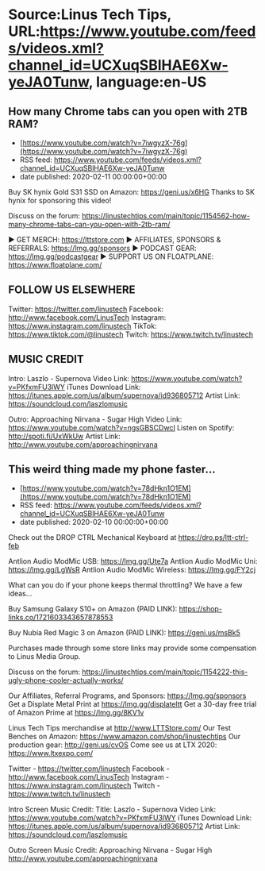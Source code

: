 # Source:Linus Tech Tips, URL:https://www.youtube.com/feeds/videos.xml?channel_id=UCXuqSBlHAE6Xw-yeJA0Tunw, language:en-US

## How many Chrome tabs can you open with 2TB RAM?
 - [https://www.youtube.com/watch?v=7iwgyzX-76g](https://www.youtube.com/watch?v=7iwgyzX-76g)
 - RSS feed: https://www.youtube.com/feeds/videos.xml?channel_id=UCXuqSBlHAE6Xw-yeJA0Tunw
 - date published: 2020-02-11 00:00:00+00:00

Buy SK hynix Gold S31 SSD on Amazon: https://geni.us/x6HG
Thanks to SK hynix for sponsoring this video!

Discuss on the forum: https://linustechtips.com/main/topic/1154562-how-many-chrome-tabs-can-you-open-with-2tb-ram/

► GET MERCH: https://lttstore.com
► AFFILIATES, SPONSORS & REFERRALS: https://lmg.gg/sponsors
► PODCAST GEAR: https://lmg.gg/podcastgear
► SUPPORT US ON FLOATPLANE: https://www.floatplane.com/

FOLLOW US ELSEWHERE
---------------------------------------------------  
Twitter: https://twitter.com/linustech
Facebook: http://www.facebook.com/LinusTech
Instagram: https://www.instagram.com/linustech
TikTok: https://www.tiktok.com/@linustech
Twitch: https://www.twitch.tv/linustech

MUSIC CREDIT
---------------------------------------------------
Intro: Laszlo - Supernova
Video Link: https://www.youtube.com/watch?v=PKfxmFU3lWY
iTunes Download Link: https://itunes.apple.com/us/album/supernova/id936805712
Artist Link: https://soundcloud.com/laszlomusic

Outro: Approaching Nirvana - Sugar High
Video Link: https://www.youtube.com/watch?v=ngsGBSCDwcI
Listen on Spotify: http://spoti.fi/UxWkUw
Artist Link: http://www.youtube.com/approachingnirvana

## This weird thing made my phone faster...
 - [https://www.youtube.com/watch?v=78dHkn1O1EM](https://www.youtube.com/watch?v=78dHkn1O1EM)
 - RSS feed: https://www.youtube.com/feeds/videos.xml?channel_id=UCXuqSBlHAE6Xw-yeJA0Tunw
 - date published: 2020-02-10 00:00:00+00:00

Check out the DROP CTRL Mechanical Keyboard at https://dro.ps/ltt-ctrl-feb

Antlion Audio ModMic USB: https://lmg.gg/Ute7a
Antlion Audio ModMic Uni: https://lmg.gg/LgWsR
Antlion Audio ModMic Wireless: https://lmg.gg/FY2cj

What can you do if your phone keeps thermal throttling? We have a few ideas...

Buy Samsung Galaxy S10+ on Amazon (PAID LINK): https://shop-links.co/1721603343657878553

Buy Nubia Red Magic 3 on Amazon (PAID LINK): https://geni.us/msBk5

Purchases made through some store links may provide some compensation to Linus Media Group.

Discuss on the forum: https://linustechtips.com/main/topic/1154222-this-ugly-phone-cooler-actually-works/

Our Affiliates, Referral Programs, and Sponsors: https://lmg.gg/sponsors
Get a Displate Metal Print at https://lmg.gg/displateltt
Get a 30-day free trial of Amazon Prime at https://lmg.gg/8KV1v

Linus Tech Tips merchandise at http://www.LTTStore.com/ 
Our Test Benches on Amazon: https://www.amazon.com/shop/linustechtips 
Our production gear: http://geni.us/cvOS
Come see us at LTX 2020: https://www.ltxexpo.com/

Twitter - https://twitter.com/linustech
Facebook - http://www.facebook.com/LinusTech
Instagram - https://www.instagram.com/linustech
Twitch - https://www.twitch.tv/linustech 

Intro Screen Music Credit:
Title: Laszlo - Supernova
Video Link: https://www.youtube.com/watch?v=PKfxmFU3lWY
iTunes Download Link: https://itunes.apple.com/us/album/supernova/id936805712
Artist Link: https://soundcloud.com/laszlomusic

Outro Screen Music Credit: Approaching Nirvana - Sugar High http://www.youtube.com/approachingnirvana

